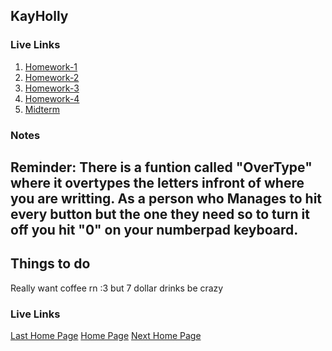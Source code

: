 ## KayHolly 
### Live Links
1.  [Homework-1](https://KayHolly.github.io/sp25-n220/Homework-1/) 
2.  [Homework-2](https://KayHolly.github.io/sp25-n220/Homework-2/) 
3.  [Homework-3](https://KayHolly.github.io/sp25-n220/Homework-3/) 
4.  [Homework-4](https://KayHolly.github.io/sp25-n220/Homework-4/) 
5.  [Midterm](https://KayHolly.github.io/sp25-n220/Midterm/)
 
### Notes
Reminder:
There is a funtion called "OverType" where it overtypes the letters infront of where you are writting. 
As a person who Manages to hit every button but the one they need so to turn it off you 
hit "0" on your numberpad keyboard.
---
## Things to do
Really want coffee rn :3 but 7 dollar drinks be crazy


### Live Links 

[Last Home Page](https://KayHolly.github.io/sp25-n220/Week-2) 
[Home Page](https://KayHolly.github.io/sp25-n220/Week-3)
[Next Home Page](https://KayHolly.github.io/sp25-n220/Week-4) 

